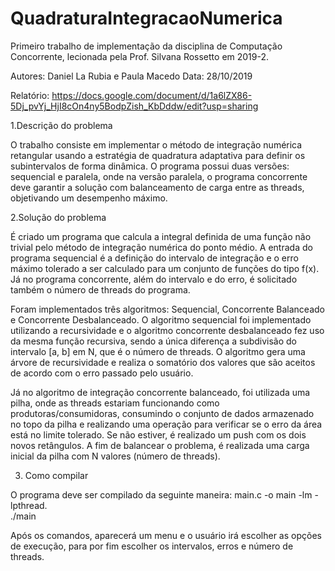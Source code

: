 # QuadraturaIntegracaoNumerica
Primeiro trabalho de implementação da disciplina de Computação Concorrente, lecionada pela Prof. Silvana Rossetto em 2019-2. 

Autores: Daniel La Rubia e Paula Macedo
Data: 28/10/2019

Relatório: https://docs.google.com/document/d/1a6lZX86-5Dj_pvYj_HjI8cOn4ny5BodpZish_KbDddw/edit?usp=sharing


1.Descrição do problema

O trabalho consiste em implementar o método de integração numérica retangular usando a estratégia de quadratura adaptativa para definir os subintervalos de forma dinâmica. O programa possui duas versões: sequencial e paralela, onde na versão paralela, o programa concorrente deve garantir a solução com balanceamento de carga entre as threads, objetivando um desempenho máximo.



2.Solução do problema

É criado um programa que calcula a integral definida de uma função não trivial pelo método de integração numérica do ponto médio. A   entrada do programa sequencial  é a definição do intervalo de integração e o erro máximo tolerado a ser calculado para um conjunto de funções do tipo f(x). Já no programa concorrente, além do intervalo e do erro, é solicitado também o número de threads do programa. 

Foram implementados três algoritmos: Sequencial, Concorrente Balanceado e Concorrente Desbalanceado. O algoritmo sequencial foi implementado utilizando a recursividade e o algoritmo concorrente desbalanceado fez uso da mesma função recursiva, sendo a única diferença a subdivisão do intervalo [a, b] em N, que é o número de threads. O algoritmo gera uma árvore de recursividade e realiza o somatório dos valores que são aceitos de acordo com o erro passado pelo usuário. 

Já no algoritmo de integração concorrente balanceado, foi utilizada uma pilha, onde as threads estariam funcionando como produtoras/consumidoras, consumindo o conjunto de dados armazenado no topo da pilha e realizando uma operação para verificar se o erro da área está no limite tolerado. Se não estiver, é realizado um push com os dois novos retângulos. A  fim de balancear o problema, é realizada uma carga inicial da pilha com N valores (número de threads).



3. Como compilar

<p>
O programa deve ser compilado da seguinte maneira: main.c -o main -lm - lpthread.<br>
./main</p>
Após os comandos, aparecerá um menu e o usuário irá escolher as opções de execução, para por fim escolher os intervalos, erros e número de threads.






